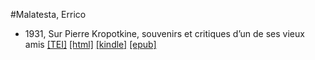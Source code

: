 #Malatesta, Errico

* 1931, Sur Pierre Kropotkine, souvenirs et critiques d’un de ses vieux amis  <a class="file tei" href="https://hurlus.github.io/tei/malatesta1931_kropotkine.xml">[TEI]</a>  <a class="file html" href="https://hurlus.github.io/malatesta/malatesta1931_kropotkine.html">[html]</a>  <a class="file mobi" href="https://hurlus.github.io/malatesta/malatesta1931_kropotkine.mobi">[kindle]</a>  <a class="file epub" href="https://hurlus.github.io/malatesta/malatesta1931_kropotkine.epub">[epub]</a> 
